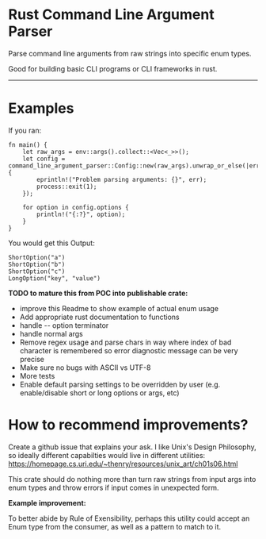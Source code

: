 # Rust Command Line Argument Parser

Parse command line arguments from raw strings into specific enum types.

Good for building basic CLI programs or CLI frameworks in rust.
___

# Examples

If you ran:
```
fn main() {
    let raw_args = env::args().collect::<Vec<_>>();
    let config = command_line_argument_parser::Config::new(raw_args).unwrap_or_else(|err| {
        eprintln!("Problem parsing arguments: {}", err);
        process::exit(1);
    });

    for option in config.options {
        println!("{:?}", option);
    }
}
```

You would get this Output:
```
ShortOption("a")
ShortOption("b")
ShortOption("c")
LongOption("key", "value")
```


**TODO to mature this from POC into publishable crate:**
- improve this Readme to show example of actual enum usage
- Add appropriate rust documentation to functions
- handle -- option terminator
- handle normal args
- Remove regex usage and parse chars in way where index of bad character is remembered so error diagnostic message can be very precise
- Make sure no bugs with ASCII vs UTF-8
- More tests
- Enable default parsing settings to be overridden by user (e.g. enable/disable short or long options or args, etc)

# How to recommend improvements?
Create a github issue that explains your ask.
I like Unix's Design Philosophy, so ideally different capabilties would live in different utilities: https://homepage.cs.uri.edu/~thenry/resources/unix_art/ch01s06.html

This crate should do nothing more than turn raw strings from input args into enum types and throw errors if input comes in unexpected form.

**Example improvement:**

To better abide by Rule of Exensibility, perhaps this utility could accept an Enum type from the consumer, as well as a pattern to match to it.